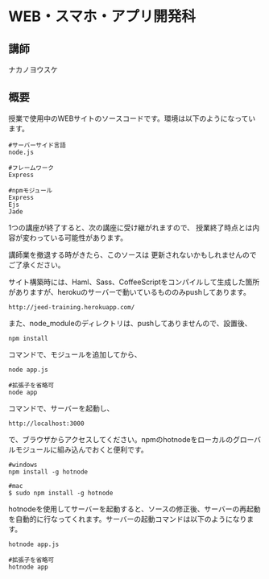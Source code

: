 WEB・スマホ・アプリ開発科
============================

講師
----------------
ナカノヨウスケ


概要
----------------
授業で使用中のWEBサイトのソースコードです。環境は以下のようになっています。

	#サーバーサイド言語
	node.js

	#フレームワーク
	Express

	#npmモジュール
	Express
	Ejs
	Jade

1つの講座が終了すると、次の講座に受け継がれますので、
授業終了時点とは内容が変わっている可能性があります。

講師業を撤退する時がきたら、このソースは
更新されないかもしれませんのでご了承ください。

サイト構築時には、Haml、Sass、CoffeeScriptをコンパイルして生成した箇所がありますが、herokuのサーバーで動いているもののみpushしてあります。

	http://jeed-training.herokuapp.com/

また、node_moduleのディレクトリは、pushしてありませんので、設置後、

	npm install

コマンドで、モジュールを追加してから、

	node app.js

	#拡張子を省略可
	node app

コマンドで、サーバーを起動し、

	http://localhost:3000

で、ブラウザからアクセスしてください。npmのhotnodeをローカルのグローバルモジュールに組み込んでおくと便利です。

	#windows
	npm install -g hotnode

	#mac
	$ sudo npm install -g hotnode

hotnodeを使用してサーバーを起動すると、ソースの修正後、サーバーの再起動を自動的に行なってくれます。サーバーの起動コマンドは以下のようになります。

	hotnode app.js

	#拡張子を省略可
	hotnode app


